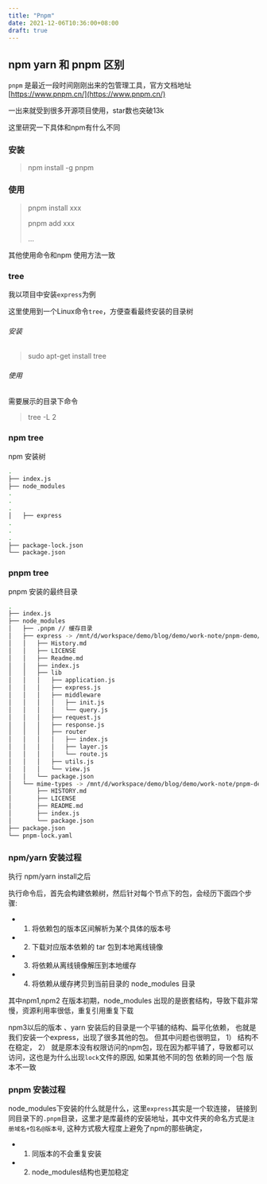 ```yaml
---
title: "Pnpm"
date: 2021-12-06T10:36:00+08:00
draft: true
---
```

## npm yarn 和 pnpm 区别

`pnpm` 是最近一段时间刚刚出来的包管理工具，官方文档地址 [https://www.pnpm.cn/](https://www.pnpm.cn/)

一出来就受到很多开源项目使用，star数也突破13k

这里研究一下具体和npm有什么不同

### 安装

> npm install -g pnpm

### 使用

> pnpm install xxx
> 
> pnpm add xxx
> 
> ...

其他使用命令和npm 使用方法一致

### tree

我以项目中安装`express`为例

这里使用到一个Linux命令`tree`，方便查看最终安装的目录树

###### 安装

> sudo apt-get install tree

###### 使用

需要展示的目录下命令

> tree -L 2

### npm tree

npm 安装树

```bash
.
├── index.js
├── node_modules
.
.
.
│   ├── express
.
.
.
├── package-lock.json
└── package.json
```

### pnpm tree

pnpm 安装的最终目录

```bash
.
├── index.js
├── node_modules
│   ├── .pnpm // 缓存目录
│   ├── express -> /mnt/d/workspace/demo/blog/demo/work-note/pnpm-demo/pnpm/node_modules/.pnpm/registry.nlark.com+express@4.17.1/node_modules/express/
│   │   ├── History.md
│   │   ├── LICENSE
│   │   ├── Readme.md
│   │   ├── index.js
│   │   ├── lib
│   │   │   ├── application.js
│   │   │   ├── express.js
│   │   │   ├── middleware
│   │   │   │   ├── init.js
│   │   │   │   └── query.js
│   │   │   ├── request.js
│   │   │   ├── response.js
│   │   │   ├── router
│   │   │   │   ├── index.js
│   │   │   │   ├── layer.js
│   │   │   │   └── route.js
│   │   │   ├── utils.js
│   │   │   └── view.js
│   │   └── package.json
│   └── mime-types -> /mnt/d/workspace/demo/blog/demo/work-note/pnpm-demo/pnpm/node_modules/.pnpm/registry.npmmirror.com+mime-types@2.1.34/node_modules/mime-types/
│       ├── HISTORY.md
│       ├── LICENSE
│       ├── README.md
│       ├── index.js
│       └── package.json
├── package.json
└── pnpm-lock.yaml
```

### npm/yarn 安装过程

执行 npm/yarn install之后

执行命令后，首先会构建依赖树，然后针对每个节点下的包，会经历下面四个步骤:

- 1. 将依赖包的版本区间解析为某个具体的版本号
- 2. 下载对应版本依赖的 tar 包到本地离线镜像
- 3. 将依赖从离线镜像解压到本地缓存
- 4. 将依赖从缓存拷贝到当前目录的 node_modules 目录

其中npm1,npm2 在版本初期，node_modules 出现的是嵌套结构，导致下载非常慢，资源利用率很低，重复引用重复下载

npm3以后的版本 、yarn 安装后的目录是一个平铺的结构、扁平化依赖， 也就是我们安装一个express，出现了很多其他的包。 但其中问题也很明显， 1） 结构不在稳定， 2） 就是原本没有权限访问的npm包，现在因为都平铺了，导致都可以访问，这也是为什么出现`lock`文件的原因, 如果其他不同的包 依赖的同一个包 版本不一致

### pnpm 安装过程

node_modules下安装的什么就是什么，这里`express`其实是一个软连接， 链接到同目录下的`.pnpm`目录，这里才是库最终的安装地址，其中文件夹的命名方式是`注册域名+包名@版本号`, 这种方式极大程度上避免了npm的那些确定，

- 1. 同版本的不会重复安装
    
- 2. node_modules结构也更加稳定

